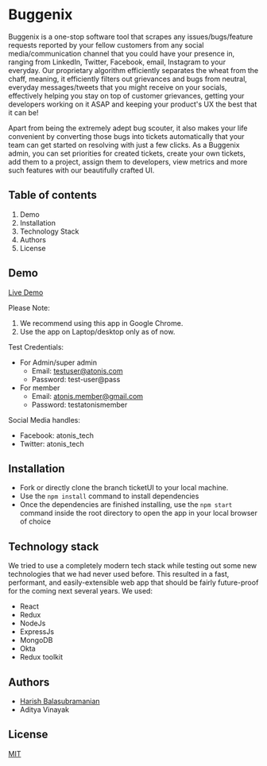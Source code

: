 # Buggenix

Buggenix is a one-stop software tool that scrapes any issues/bugs/feature requests reported by your fellow customers from any social media/communication channel that you could have your presence in, ranging from LinkedIn, Twitter, Facebook, email, Instagram to your everyday. Our proprietary algorithm efficiently separates the wheat from the chaff, meaning, it efficiently filters out grievances and bugs from neutral, everyday messages/tweets that you might receive on your socials, effectively helping you stay on top of customer grievances, getting your developers working on it ASAP and keeping your product's UX the best that it can be!

Apart from being the extremely adept bug scouter, it also makes your life convenient by converting those bugs into tickets automatically that your team can get started on resolving with just a few clicks. As a Buggenix admin, you can set priorities for created tickets, create your own tickets, add them to a project, assign them to developers, view metrics and more such features with our beautifully crafted UI.

## Table of contents

1. Demo
2. Installation
3. Technology Stack
4. Authors
5. License

## Demo

[Live Demo](https://buggenix.netlify.app)

Please Note:

1. We recommend using this app in Google Chrome.
2. Use the app on Laptop/desktop only as of now.

Test Credentials:

 - For Admin/super admin
    - Email: testuser@atonis.com
    - Password: test-user@pass
 - For member
    - Email: atonis.member@gmail.com
    - Password: testatonismember
 
 Social Media handles: 
 
 - Facebook: atonis_tech
 - Twitter: atonis_tech
    
## Installation

  - Fork or directly clone the branch ticketUI to your local machine. 
  - Use the `npm install` command to install dependencies
  - Once the dependencies are finished installing, use the `npm start` command inside the root directory to open the app in your local browser of choice

## Technology stack

We tried to use a completely modern tech stack while testing out some new technologies that we had never used before. This resulted in a fast, performant, and easily-extensible web app that should be fairly future-proof for the coming next several years. We used:

  - React
  - Redux
  - NodeJs
  - ExpressJs
  - MongoDB
  - Okta
  - Redux toolkit
  
 ## Authors
 
  - [Harish Balasubramanian](https://www.linkedin.com/in/harish-balasubramanian-78528a1a2/)
  - Aditya Vinayak

 ## License
 
 [MIT](https://opensource.org/licenses/MIT)









